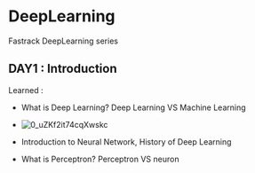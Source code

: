 # DeepLearning
Fastrack DeepLearning series

## DAY1 : Introduction
Learned :
- What is Deep Learning? Deep Learning VS Machine Learning
- ![0_uZKf2it74cqXwskc](https://github.com/mrvinayakjha/DeepLearning/assets/100670889/ab87fc06-59ad-4701-91bc-1933c07cf20d)
  
- Introduction to Neural Network, History of Deep Learning
- What is Perceptron? Perceptron VS neuron

   
